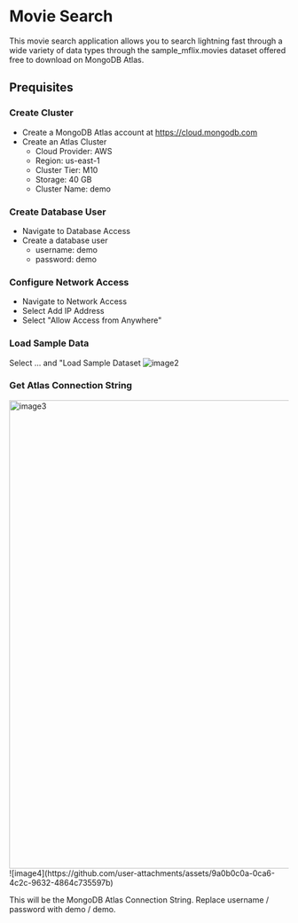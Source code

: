 # Movie Search

This movie search application allows you to search lightning fast through a wide variety of data types through the sample_mflix.movies dataset offered free to download on MongoDB Atlas.

## Prequisites
### Create Cluster 
- Create a MongoDB Atlas account at https://cloud.mongodb.com
- Create an Atlas Cluster
  - Cloud Provider: AWS
  - Region: us-east-1
  - Cluster Tier: M10
  - Storage: 40 GB
  - Cluster Name: demo
 
### Create Database User
- Navigate to Database Access
- Create a database user
  - username: demo
  - password: demo
    
### Configure Network Access
- Navigate to Network Access
- Select Add IP Address
- Select "Allow Access from Anywhere"

### Load Sample Data
Select ... and "Load Sample Dataset
![image2](https://github.com/user-attachments/assets/a2cca498-30bd-4f81-82a3-0e9bbd6f0e9c)


### Get Atlas Connection String
<img width="845" alt="image3" src="https://github.com/user-attachments/assets/b7aa41ad-1582-45bd-a66e-a9694f195a4e">
![image4](https://github.com/user-attachments/assets/9a0b0c0a-0ca6-4c2c-9632-4864c735597b)

This will be the MongoDB Atlas Connection String. Replace username / password with demo / demo.
